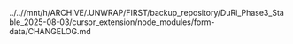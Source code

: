 ../..//mnt/h/ARCHIVE/.UNWRAP/FIRST/backup_repository/DuRi_Phase3_Stable_2025-08-03/cursor_extension/node_modules/form-data/CHANGELOG.md